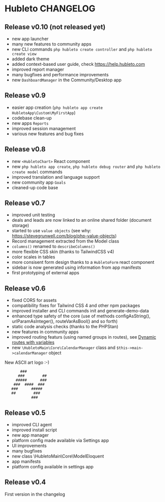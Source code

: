 # Hubleto CHANGELOG

## Release v0.10 (not released yet)

  * new app launcher
  * many new features to community apps
  * new CLI commands `php hubleto create controller` and `php hubleto create view`
  * added dark theme
  * added context-based user guide, check https://help.hubleto.com
  * improved report manager
  * many bugfixes and performance improvements
  * new `DashboardManager` in the Community/Desktop app

## Release v0.9

  * easier app creation (`php hubleto app create HubletoApp\Custom\MyFirstApp`)
  * codebase clean-up
  * new apps `Reports`
  * improved session management
  * various new features and bug fixes

## Release v0.8

  * new `<HubletoChart>` React component
  * new `php hubleto app create`, `php hubleto debug router` and `php hubleto create model` commands
  * improved translation and language support
  * new community app `Goals`
  * cleaned-up code base

## Release v0.7

  * improved unit testing
  * deals and leads are now linked to an online shared folder (document storage)
  * started to use `value objects` (see why: https://stevegrunwell.com/blog/php-value-objects)
  * Record management extracted from the Model class
  * `columns()` renamed to `describeColumns()`
  * more flexible CSS skin (thanks to TailwindCSS v4)
  * color scales in tables
  * more consisent form design thanks to a `HubletoForm` react component
  * sidebar is now generated using information from app manifests
  * first prototyping of external apps

## Release v0.6

  * fixed CORS for assets
  * compatibility fixes for Tailwind CSS 4 and other npm packages
  * improved installer and CLI commands init and generate-demo-data
  * enhanced type safety of the core (use of methods configAsString(), urlParamAsInteger(), routeVarAsBool() and so forth)
  * static code analysis checks (thanks to the PHPStan)
  * new features in community apps
  * improved routing featurs (using named groups in routes), see [Dynamic routes with variables](https://developer.hubleto.com/tutorial/advanced/dynamic-routes)
  * new `\HubletoMain\Core\CalendarManager` class and `$this->main->calendarManager` object

New ASCII art logo :-)

```
       ###         
      ###        ##
     #####      ###
    ###  ####  ### 
   ###      #####  
   ##        ###   
            ###    
```

## Release v0.5

  * improved CLI agent
  * improved install script
  * new app manager
  * platform config made available via Settings app
  * UI improvements
  * many bugfixes
  * new class \HubletoMain\Core\ModelEloquent
  * app manifests
  * platform config available in settings app

## Release v0.4

First version in the changelog
